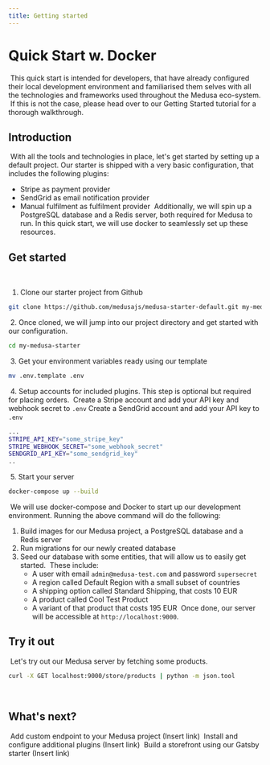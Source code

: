 ```yaml
---
title: Getting started
---
```

# Quick Start w. Docker
​
This quick start is intended for developers, that have already configured their local development environment and familiarised them selves with all the technologies and frameworks used throughout the Medusa eco-system.
​
If this is not the case, please head over to our Getting Started tutorial for a thorough walkthrough.
​
## Introduction
​
With all the tools and technologies in place, let's get started by setting up a default project. Our starter is shipped with a very basic configuration, that includes the following plugins:
​
- Stripe as payment provider
- SendGrid as email notification provider
- Manual fulfilment as fulfilment provider
​
Additionally, we will spin up a PostgreSQL database and a Redis server, both required for Medusa to run. In this quick start, we will use docker to seamlessly set up these resources.
​
## Get started
​
1. Clone our starter project from Github
​
```bash
git clone https://github.com/medusajs/medusa-starter-default.git my-medusa-starter
```
​
2. Once cloned, we will jump into our project directory and get started with our configuration.
​
```bash
cd my-medusa-starter
```
​
3. Get your environment variables ready using our template
​
```bash
mv .env.template .env
```
​
4. Setup accounts for included plugins. This step is optional but required for placing orders.
​
Create a Stripe account and add your API key and webhook secret to `.env`
Create a SendGrid account and add your API key to `.env`
​
```bash
...
STRIPE_API_KEY="some_stripe_key"
STRIPE_WEBHOOK_SECRET="some_webhook_secret"
SENDGRID_API_KEY="some_sendgrid_key"
..
```
​
5. Start your server
​
```bash
docker-compose up --build
```
​
We will use docker-compose and Docker to start up our development environment. Running the above command will do the following:
​
1. Build images for our Medusa project, a PostgreSQL database and a Redis server
2. Run migrations for our newly created database
3. Seed our database with some entities, that will allow us to easily get started.
​
   These include:
​
   - A user with email `admin@medusa-test.com` and password `supersecret`
   - A region called Default Region with a small subset of countries
   - A shipping option called Standard Shipping, that costs 10 EUR
   - A product called Cool Test Product
   - A variant of that product that costs 195 EUR
​
Once done, our server will be accessible at `http://localhost:9000`.
​
## Try it out
​
Let's try out our Medusa server by fetching some products.
​
```bash
curl -X GET localhost:9000/store/products | python -m json.tool
```
​
## What's next?
​
Add custom endpoint to your Medusa project (Insert link)
​
Install and configure additional plugins (Insert link)
​
Build a storefront using our Gatsby starter (Insert link)